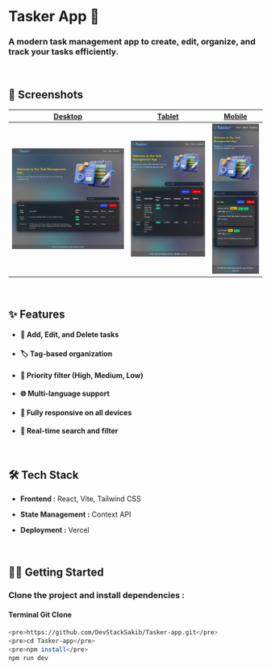 # Tasker App :memo:

### A modern task management app to create, edit, organize, and track your tasks efficiently.

<br />

## 📸 Screenshots

| [Desktop](./src/assets/Screenshot/desktop.png)  | [Tablet](./src/assets/Screenshot/tablet.png)  | [Mobile](./src/assets/Screenshot/mobile.png)  |
| ----------------------------------------------- | --------------------------------------------- | --------------------------------------------- |
| ![Desktop](./src/assets/Screenshot/desktop.png) | ![Tablet](./src/assets/Screenshot/tablet.png) | ![Mobile](./src/assets/Screenshot/mobile.png) |

<br />

## ✨ Features

- #### 📝 Add, Edit, and Delete tasks
- #### 🏷️ Tag-based organization
- #### 🚦 Priority filter (High, Medium, Low)
- #### 🌐 Multi-language support
- #### 📱 Fully responsive on all devices
- #### 🔎 Real-time search and filter
<br />

## 🛠️ Tech Stack

- **Frontend :** React, Vite, Tailwind CSS

- **State Management :** Context API

- **Deployment :** Vercel
  <br />
  <br />
  <br />

## 👨‍💻 Getting Started

### Clone the project and install dependencies :

#### Terminal Git Clone

```bash
<pre>https://github.com/DevStackSakib/Tasker-app.git</pre>
<pre>cd Tasker-app</pre>
<pre>npm install</pre>
npm run dev
```
